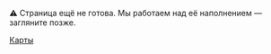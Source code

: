  
⚠️ Страница ещё не готова.
Мы работаем над её наполнением — загляните позже.


[Карты](/sys/world/map)
